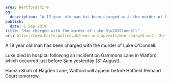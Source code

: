 ```yaml
area: Hertfordshire
og:
  description: "A 19 year old man has been charged with the murder of Luke O\u2019Connell."
publish:
  date: 2 Sep 2019
title: "Man charged with the murder of Luke O\u2019Connell"
url: https://www.herts.police.uk/news-and-appeals/man-charged-with-the-murder-of-luke-oconnell-698
```

A 19 year old man has been charged with the murder of Luke O'Connell.

Luke died in hospital following an incident on Gammons Lane in Watford which occurred just before 3am yesterday (31 August).

Hamza Shah of Hagden Lane, Watford will appear before Hatfield Remand Court tomorrow.
